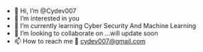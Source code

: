 - 👋 Hi, I’m @Cydev007
- 👀 I’m interested in you
- 🌱 I’m currently learning Cyber Security And Machine Learning
- 💞️ I’m looking to collaborate on ...will update soon
- 📫 How to reach me 📧 cydev007@gmail.com

<!---
Cydev007/Cydev007 is a ✨ special ✨ repository because its `README.md` (this file) appears on your GitHub profile.
You can click the Preview link to take a look at your changes.
--->
